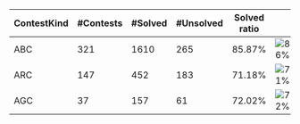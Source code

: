 | ContestKind | #Contests | #Solved | #Unsolved | Solved ratio | |
| - | - | - | - | - | - |
| ABC | 321 | 1610 | 265 | 85.87% | ![86%](https://progress-bar.dev/86?title=Solved) |
| ARC | 147 | 452 | 183 | 71.18% | ![71%](https://progress-bar.dev/71?title=Solved) |
| AGC | 37 | 157 | 61 | 72.02% | ![72%](https://progress-bar.dev/72?title=Solved) |
